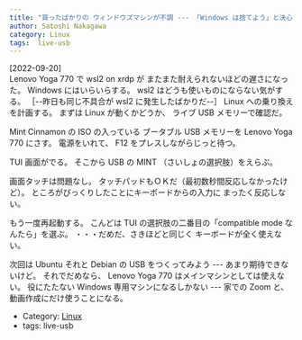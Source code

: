 ```yaml
---
title: "買ったばかりの ウィンドウズマシンが不調 --- 「Windows は捨てよう」と決心して （まずは）Live USB メモリーで Linux を試すが・・・うまく動かない"
author: Satoshi Nakagawa
category: Linux
tags:  live-usb
---
```


[2022-09-20]  
 Lenovo Yoga 770 で wsl2 on xrdp が
またまた耐えられないほどの遅さになった。
Windows にはいらいらする。
wsl2 はどうも使いものにならない気がする。
［--昨日も同じ不具合が wsl2 に発生したばかりだ--］
Linux への乗り換えを計画する。
まずは Linux が動くかどうか、
ライブ USB メモリーで確認だ。

 Mint Cinnamon の ISO の入っている
ブータブル USB メモリーを Lenovo Yoga 770 にさす。
電源をいれて、
F12 をプレスしながらじっと待つ。

 TUI 画面がでる。
そこから USB の MINT
（さいしょの選択肢）をえらぶ。

 画面タッチは問題なし。
タッチパッドもＯＫだ（最初数秒間反応しなかったけど）。
ところがびっくりしたことにキーボードからの入力に
まったく反応しない。

 もう一度再起動する。
こんどは
TUI の選択肢の二番目の「compatible mode なんたら」を選ぶ。
・・・だめだ、さきほどと同じく
キーボードが全く使えない。

 次回は Ubuntu それと Debian の USB をつくってみよう ---
あまり期待できないけど。
それでだめなら、
Lenovo Yoga 770 はメインマシンとしては使えない。
役にたたない Windows 専用マシンになるしかない ---
家での Zoom と、
動画作成にだけ使うことになる。

- Category: [Linux](/categories.html#Linux)
- tags:  live-usb
